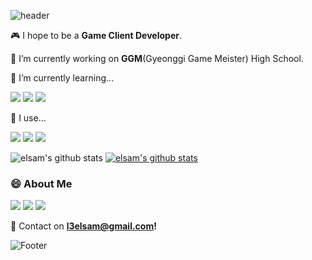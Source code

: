 ![header](https://capsule-render.vercel.app/api?type=Waving&color=timeGradient&height=200&section=header&text=Hi,%20I'm%20YeEun%20Oh%20(Elsam)%20👋&animation=fadeIn&fontSize=50&fontColor=314200)
<p>
  
  🎮  I hope to be a **Game Client Developer**.

  🔭 I’m currently working on **GGM**(Gyeonggi Game Meister) High School.
  
  🌱 I’m currently learning...
  
<img src="https://img.shields.io/badge/Unity-222324?style=for-the-badge&logo=Unity&logoColor=white"> <img src="https://img.shields.io/badge/C++-00599C?style=for-the-badge&logo=c%2B%2B&&logoColor=white"> <img src="https://img.shields.io/badge/C%23-239120?style=for-the-badge&logo=CSharp&logoColor=white">

   🔧 I use...
  
  <img src="https://img.shields.io/badge/GitHub-181717?style=for-the-badge&logo=GitHub&logoColor=white"> <img src="https://img.shields.io/badge/Sourcetree-0052CC?style=for-the-badge&logo=Sourcetree&logoColor=white"> <img src="https://img.shields.io/badge/Visual%20Studio-5C2D91?style=for-the-badge&logo=Visual%20Studio&logoColor=white">
</p>

![elsam's github stats](https://github-readme-stats.vercel.app/api?username=elsam0104&show_icons=true&theme=dracula&bg_color=DEG,5F0C0E,4C1A22)
[![elsam's github stats](https://github-readme-stats.vercel.app/api/top-langs/?username=elsam0104&show_icons=true?&theme=dracula&bg_color=DEG,4C1A22,A58788&hide_border=true&layout=compact)](https://github.com/elsam0104)



### 😄 About Me

<a href="http://ggm.gondr.net/user/profile/29"><img src="https://img.shields.io/badge/Portfolio-222324?style=for-the-badge"></a>
<a href="https://energetic-tumble-4ad.notion.site/789fbe425f9c4165930ad4c90dffbe1f"><img src="https://img.shields.io/badge/Notion-FECC00?style=for-the-badge&logo=Notion&logoColor=black"></a>
<a href="https://mail.google.com/mail/u/0/?tab=rm&ogbl#inbox?compose=CllgCKHRMTQcttWNCSPbsJzQXxcVxDkTPJqzFvvTfmpFQHWbhtHzQWJngLMHVvMMkRjzqNlGwjq"><img src="https://img.shields.io/badge/Gmail-EA4335?style=for-the-badge&logo=Gmail&logoColor=white"></a>
<br>

📧 Contact on **l3elsam@gmail.com!**

![Footer](https://capsule-render.vercel.app/api?type=waving&color=timeGradient&height=200&section=footer&text=Thank%20You%20for%20Coming!&animation=twinkling&fontSize=50&fontColor=314200)


<!--
**elsam0104/elsam0104** is a ✨ _special_ ✨ repository because its `README.md` (this file) appears on your GitHub profile.

Here are some ideas to get you started:

- 🔭 I’m currently working on ...
- 🌱 I’m currently learning ...
- 👯 I’m looking to collaborate on ...
- 🤔 I’m looking for help with ...
- 💬 Ask me about ...
- 📫 How to reach me: ...
- 😄 Pronouns: ...
- ⚡ Fun fact: ...
-->
